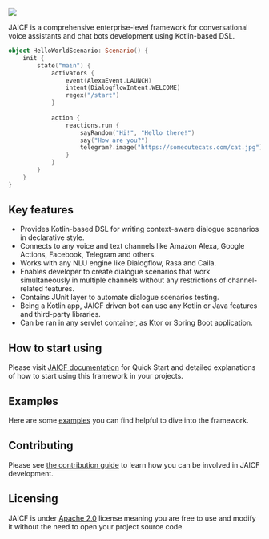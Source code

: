![](https://i.imgur.com/ONpTipu.png)

JAICF is a comprehensive enterprise-level framework for conversational voice assistants and chat bots development using Kotlin-based DSL.

```kotlin
object HelloWorldScenario: Scenario() {
    init {
        state("main") {
            activators {
                event(AlexaEvent.LAUNCH)
                intent(DialogflowIntent.WELCOME)
                regex("/start")
            }
            
            action {
                reactions.run {
                    sayRandom("Hi!", "Hello there!")
                    say("How are you?")
                    telegram?.image("https://somecutecats.com/cat.jpg")
                }
            }
        }
    }
}
```

## Key features

* Provides Kotlin-based DSL for writing context-aware dialogue scenarios in declarative style.
* Connects to any voice and text channels like Amazon Alexa, Google Actions, Facebook, Telegram and others.
* Works with any NLU engine like Dialogflow, Rasa and Caila.
* Enables developer to create dialogue scenarios that work simultaneously in multiple channels without any restrictions of channel-related features.
* Contains JUnit layer to automate dialogue scenarios testing.
* Being a Kotlin app, JAICF driven bot can use any Kotlin or Java features and third-party libraries.
* Can be ran in any servlet container, as Ktor or Spring Boot application.

## How to start using

Please visit [JAICF documentation](https://github.com/just-ai/jaicf-kotlin/wiki) for Quick Start and detailed explanations of how to start using this framework in your projects.

## Examples

Here are some [examples](examples) you can find helpful to dive into the framework.

## Contributing

Please see [the contribution guide](CONTRIBUTING.md) to learn how you can be involved in JAICF development.

## Licensing

JAICF is under [Apache 2.0](LICENSE) license meaning you are free to use and modify it without the need to open your project source code.
